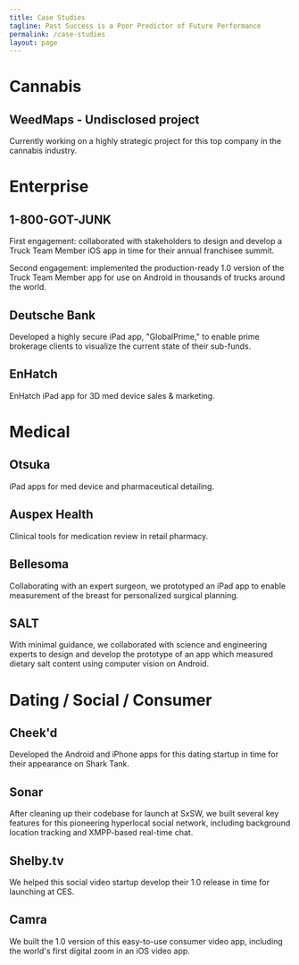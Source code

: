 ```yaml
---
title: Case Studies
tagline: Past Success is a Poor Predictor of Future Performance
permalink: /case-studies
layout: page
---
```


# Cannabis

## WeedMaps - Undisclosed project

Currently working on a highly strategic project for this top company in the cannabis industry.

# Enterprise

## 1-800-GOT-JUNK

First engagement: collaborated with stakeholders to design and develop a Truck Team Member iOS app in time for their annual franchisee summit.

Second engagement: implemented the production-ready 1.0 version of the Truck Team Member app for use on Android in thousands of trucks around the world.

## Deutsche Bank

Developed a highly secure iPad app, "GlobalPrime," to enable prime brokerage clients to visualize the current state of their sub-funds. 

## EnHatch

EnHatch 
iPad app for 3D med device sales & marketing.

# Medical

## Otsuka

iPad apps for med device and pharmaceutical detailing.

## Auspex Health 

Clinical tools for medication review in retail pharmacy.

## Bellesoma 

Collaborating with an expert surgeon, we prototyped an iPad app to enable measurement of the breast for personalized surgical planning. 

## SALT 

With minimal guidance, we collaborated with science and engineering experts to design and develop the prototype of an app which measured dietary salt content using computer vision on Android.

# Dating / Social / Consumer

## Cheek'd

Developed the Android and iPhone apps for this dating startup in time for their appearance on Shark Tank.

## Sonar

After cleaning up their codebase for launch at SxSW, we built several key features for this pioneering hyperlocal social network, including background location tracking and XMPP-based real-time chat.

## Shelby.tv

We helped this social video startup develop their 1.0 release in time for launching at CES.

## Camra

We built the 1.0 version of this easy-to-use consumer video app, including the world's first digital zoom in an iOS video app.
